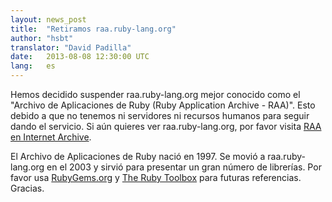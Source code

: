 ```yaml
---
layout: news_post
title:  "Retiramos raa.ruby-lang.org"
author: "hsbt"
translator: "David Padilla"
date:   2013-08-08 12:30:00 UTC
lang:   es
---
```


Hemos decidido suspender raa.ruby-lang.org mejor conocido como el "Archivo de
Aplicaciones de Ruby (Ruby Application Archive - RAA)". Esto debido a que no
tenemos ni servidores ni recursos humanos para seguir dando el servicio.
Si aún quieres ver raa.ruby-lang.org, por favor visita
[RAA en Internet Archive][1].

El Archivo de Aplicaciones de Ruby nació en 1997.
Se movió a raa.ruby-lang.org en el 2003 y sirvió para presentar un gran
número de librerías. Por favor usa [RubyGems.org][2] y [The Ruby Toolbox][3]
para futuras referencias.
Gracias.



[1]: http://web.archive.org/web/*/http://raa.ruby-lang.org/
[2]: https://rubygems.org/
[3]: https://www.ruby-toolbox.com/
